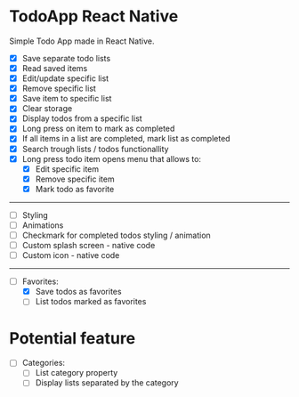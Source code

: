 # TodoApp React Native
Simple Todo App made in React Native.

- [x] Save separate todo lists
- [x] Read saved items
- [x] Edit/update specific list
- [x] Remove specific list
- [x] Save item to specific list
- [x] Clear storage
- [x] Display todos from a specific list
- [x] Long press on item to mark as completed
- [x] If all items in a list are completed, mark list as completed
- [x] Search trough lists / todos functionallity
- [x] Long press todo item opens menu that allows to:
  - [x] Edit specific item
  - [x] Remove specific item
  - [x] Mark todo as favorite
-----------------------------------------
- [ ] Styling
- [ ] Animations
- [ ] Checkmark for completed todos styling / animation
- [ ] Custom splash screen - native code
- [ ] Custom icon - native code

-----------------------------------------
- [ ] Favorites:
  - [x] Save todos as favorites
  - [ ] List todos marked as favorites

# Potential feature
- [ ] Categories:
  - [ ] List category property
  - [ ] Display lists separated by the category
